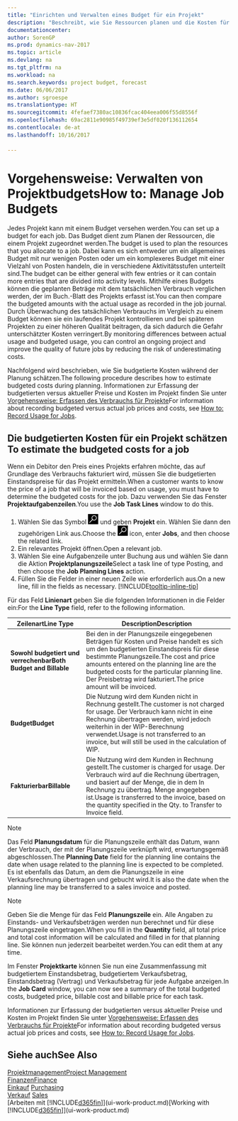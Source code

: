 ```yaml
---
title: "Einrichten und Verwalten eines Budget für ein Projekt"
description: "Beschreibt, wie Sie Ressourcen planen und die Kosten für ein Projekt durch das Einrichten eines Budgets für jedes Projekt prognostizieren und steuern."
documentationcenter: 
author: SorenGP
ms.prod: dynamics-nav-2017
ms.topic: article
ms.devlang: na
ms.tgt_pltfrm: na
ms.workload: na
ms.search.keywords: project budget, forecast
ms.date: 06/06/2017
ms.author: sgroespe
ms.translationtype: HT
ms.sourcegitcommit: 4fefaef7380ac10836fcac404eea006f55d8556f
ms.openlocfilehash: 69ac2811e90985f49739ef3e5df020f136112654
ms.contentlocale: de-at
ms.lasthandoff: 10/16/2017

---
```

# <a name="how-to-manage-job-budgets"></a><span data-ttu-id="7c2d3-103">Vorgehensweise: Verwalten von Projektbudgets</span><span class="sxs-lookup"><span data-stu-id="7c2d3-103">How to: Manage Job Budgets</span></span>
<span data-ttu-id="7c2d3-104">Jedes Projekt kann mit einem Budget versehen werden.</span><span class="sxs-lookup"><span data-stu-id="7c2d3-104">You can set up a budget for each job.</span></span> <span data-ttu-id="7c2d3-105">Das Budget dient zum Planen der Ressourcen, die einem Projekt zugeordnet werden.</span><span class="sxs-lookup"><span data-stu-id="7c2d3-105">The budget is used to plan the resources that you allocate to a job.</span></span> <span data-ttu-id="7c2d3-106">Dabei kann es sich entweder um ein allgemeines Budget mit nur wenigen Posten oder um ein komplexeres Budget mit einer Vielzahl von Posten handeln, die in verschiedene Aktivitätsstufen unterteilt sind.</span><span class="sxs-lookup"><span data-stu-id="7c2d3-106">The budget can be either general with few entries or it can contain more entries that are divided into activity levels.</span></span> <span data-ttu-id="7c2d3-107">Mithilfe eines Budgets können die geplanten Beträge mit dem tatsächlichen Verbrauch verglichen werden, der im Buch.-Blatt des Projekts erfasst ist.</span><span class="sxs-lookup"><span data-stu-id="7c2d3-107">You can then compare the budgeted amounts with the actual usage as recorded in the job journal.</span></span> <span data-ttu-id="7c2d3-108">Durch Überwachung des tatsächlichen Verbrauchs im Vergleich zu einem Budget können sie ein laufendes Projekt kontrollieren und bei späteren Projekten zu einer höheren Qualität beitragen, da sich dadurch die Gefahr unterschätzter Kosten verringert.</span><span class="sxs-lookup"><span data-stu-id="7c2d3-108">By monitoring differences between actual usage and budgeted usage, you can control an ongoing project and improve the quality of future jobs by reducing the risk of underestimating costs.</span></span>

<span data-ttu-id="7c2d3-109">Nachfolgend wird beschrieben, wie Sie budgetierte Kosten während der Planung schätzen.</span><span class="sxs-lookup"><span data-stu-id="7c2d3-109">The following procedure describes how to estimate budgeted costs during planning.</span></span> <span data-ttu-id="7c2d3-110">Informationen zur Erfassung der budgetierten versus aktueller Preise und Kosten im Projekt finden Sie unter [Vorgehensweise: Erfassen des Verbrauchs für Projekte](projects-how-record-job-usage.md)</span><span class="sxs-lookup"><span data-stu-id="7c2d3-110">For information about recording budgeted versus actual job prices and costs, see [How to: Record Usage for Jobs](projects-how-record-job-usage.md).</span></span>  

## <span data-ttu-id="7c2d3-111"><a name="JobBudgetCosts"></a> Die budgetierten Kosten für ein Projekt schätzen</span><span class="sxs-lookup"><span data-stu-id="7c2d3-111"><a name="JobBudgetCosts"></a> To estimate the budgeted costs for a job</span></span>
<span data-ttu-id="7c2d3-112">Wenn ein Debitor den Preis eines Projekts erfahren möchte, das auf Grundlage des Verbrauchs fakturiert wird, müssen Sie die budgetierten Einstandspreise für das Projekt ermitteln.</span><span class="sxs-lookup"><span data-stu-id="7c2d3-112">When a customer wants to know the price of a job that will be invoiced based on usage, you must have to determine the budgeted costs for the job.</span></span> <span data-ttu-id="7c2d3-113">Dazu verwenden Sie das Fenster **Projektaufgabenzeilen**.</span><span class="sxs-lookup"><span data-stu-id="7c2d3-113">You use the **Job Task Lines** window to do this.</span></span>

1. <span data-ttu-id="7c2d3-114">Wählen Sie das Symbol ![Nach Seite oder Bericht suchen](media/ui-search/search_small.png "Nach Seite oder Bericht suchen") und geben **Projekt** ein. Wählen Sie dann den zugehörigen Link aus.</span><span class="sxs-lookup"><span data-stu-id="7c2d3-114">Choose the ![Search for Page or Report](media/ui-search/search_small.png "Search for Page or Report icon") icon, enter **Jobs**, and then choose the related link.</span></span>  
2. <span data-ttu-id="7c2d3-115">Ein relevantes Projekt öffnen.</span><span class="sxs-lookup"><span data-stu-id="7c2d3-115">Open a relevant job.</span></span>
3. <span data-ttu-id="7c2d3-116">Wählen Sie eine Aufgabenzeile unter Buchung aus und wählen Sie dann die Aktion **Projektplanungszeile**</span><span class="sxs-lookup"><span data-stu-id="7c2d3-116">Select a task line of type Posting, and then choose the **Job Planning Lines** action.</span></span>
4. <span data-ttu-id="7c2d3-117">Füllen Sie die Felder in einer neuen Zeile wie erforderlich aus.</span><span class="sxs-lookup"><span data-stu-id="7c2d3-117">On a new line, fill in the fields as necessary.</span></span> [!INCLUDE[tooltip-inline-tip](includes/tooltip-inline-tip_md.md)]   

<span data-ttu-id="7c2d3-118">Für das Feld **Linienart** geben Sie die folgenden Informationen in die Felder ein:</span><span class="sxs-lookup"><span data-stu-id="7c2d3-118">For the **Line Type** field, refer to the following information.</span></span>  

| <span data-ttu-id="7c2d3-119">Zeilenart</span><span class="sxs-lookup"><span data-stu-id="7c2d3-119">Line Type</span></span> | <span data-ttu-id="7c2d3-120">Description</span><span class="sxs-lookup"><span data-stu-id="7c2d3-120">Description</span></span> |
| --- | --- |
| <span data-ttu-id="7c2d3-121">**Sowohl budgetiert und verrechenbar**</span><span class="sxs-lookup"><span data-stu-id="7c2d3-121">**Both Budget and Billable**</span></span> |<span data-ttu-id="7c2d3-122">Bei den in der Planungszeile eingegebenen Beträgen für Kosten und Preise handelt es sich um den budgetierten Einstandspreis für diese bestimmte Planungszeile.</span><span class="sxs-lookup"><span data-stu-id="7c2d3-122">The cost and price amounts entered on the planning line are the budgeted costs for the particular planning line.</span></span> <span data-ttu-id="7c2d3-123">Der Preisbetrag wird fakturiert.</span><span class="sxs-lookup"><span data-stu-id="7c2d3-123">The price amount will be invoiced.</span></span> |
| <span data-ttu-id="7c2d3-124">**Budget**</span><span class="sxs-lookup"><span data-stu-id="7c2d3-124">**Budget**</span></span> |<span data-ttu-id="7c2d3-125">Die Nutzung wird dem Kunden nicht in Rechnung gestellt.</span><span class="sxs-lookup"><span data-stu-id="7c2d3-125">The customer is not charged for usage.</span></span> <span data-ttu-id="7c2d3-126">Der Verbrauch kann nicht in eine Rechnung übertragen werden, wird jedoch weiterhin in der WIP-Berechnung verwendet.</span><span class="sxs-lookup"><span data-stu-id="7c2d3-126">Usage is not transferred to an invoice, but will still be used in the calculation of WIP.</span></span> |
| <span data-ttu-id="7c2d3-127">**Fakturierbar**</span><span class="sxs-lookup"><span data-stu-id="7c2d3-127">**Billable**</span></span> |<span data-ttu-id="7c2d3-128">Die Nutzung wird dem Kunden in Rechnung gestellt.</span><span class="sxs-lookup"><span data-stu-id="7c2d3-128">The customer is charged for usage.</span></span> <span data-ttu-id="7c2d3-129">Der Verbrauch wird auf die Rechnung übertragen, und basiert auf der Menge, die in dem In Rechnung zu übertrag. Menge angegeben ist.</span><span class="sxs-lookup"><span data-stu-id="7c2d3-129">Usage is transferred to the invoice, based on the quantity specified in the Qty. to Transfer to Invoice field.</span></span> |

> [!NOTE]  
>   <span data-ttu-id="7c2d3-130">Das Feld **Planungsdatum** für die Planungszeile enthält das Datum, wann der Verbrauch, der mit der Planungszeile verknüpft wird, erwartungsgemäß abgeschlossen.</span><span class="sxs-lookup"><span data-stu-id="7c2d3-130">The **Planning Date** field for the planning line contains the date when usage related to the planning line is expected to be completed.</span></span> <span data-ttu-id="7c2d3-131">Es ist ebenfalls das Datum, an dem die Planungszeile in eine Verkaufsrechnung übertragen und gebucht wird.</span><span class="sxs-lookup"><span data-stu-id="7c2d3-131">It is also the date when the planning line may be transferred to a sales invoice and posted.</span></span>  

> [!NOTE]  
>   <span data-ttu-id="7c2d3-132">Geben Sie die Menge für das Feld **Planungszeile** ein. Alle Angaben zu Einstands- und Verkaufsbeträgen werden nun berechnet und für diese Planungszeile eingetragen.</span><span class="sxs-lookup"><span data-stu-id="7c2d3-132">When you fill in the **Quantity** field, all total price and total cost information will be calculated and filled in for that planning line.</span></span> <span data-ttu-id="7c2d3-133">Sie können nun jederzeit bearbeitet werden.</span><span class="sxs-lookup"><span data-stu-id="7c2d3-133">You can edit them at any time.</span></span>

<span data-ttu-id="7c2d3-134">Im Fenster **Projektkarte** können Sie nun eine Zusammenfassung mit budgetiertem Einstandsbetrag, budgetiertem Verkaufsbetrag, Einstandsbetrag (Vertrag) und Verkaufsbetrag für jede Aufgabe anzeigen.</span><span class="sxs-lookup"><span data-stu-id="7c2d3-134">In the **Job Card** window, you can now see a summary of the total budgeted costs, budgeted price, billable cost and billable price for each task.</span></span>

<span data-ttu-id="7c2d3-135">Informationen zur Erfassung der budgetierten versus aktueller Preise und Kosten im Projekt finden Sie unter [Vorgehensweise: Erfassen des Verbrauchs für Projekte](projects-how-record-job-usage.md)</span><span class="sxs-lookup"><span data-stu-id="7c2d3-135">For information about recording budgeted versus actual job prices and costs, see [How to: Record Usage for Jobs](projects-how-record-job-usage.md).</span></span>

## <a name="see-also"></a><span data-ttu-id="7c2d3-136">Siehe auch</span><span class="sxs-lookup"><span data-stu-id="7c2d3-136">See Also</span></span>
[<span data-ttu-id="7c2d3-137">Projektmanagement</span><span class="sxs-lookup"><span data-stu-id="7c2d3-137">Project Management</span></span>](projects-manage-projects.md)  
[<span data-ttu-id="7c2d3-138">Finanzen</span><span class="sxs-lookup"><span data-stu-id="7c2d3-138">Finance</span></span>](finance.md)  
<span data-ttu-id="7c2d3-139">[Einkauf](purchasing-manage-purchasing.md)       </span><span class="sxs-lookup"><span data-stu-id="7c2d3-139">[Purchasing](purchasing-manage-purchasing.md)       </span></span>  
<span data-ttu-id="7c2d3-140">[Verkauf](sales-manage-sales.md)    </span><span class="sxs-lookup"><span data-stu-id="7c2d3-140">[Sales](sales-manage-sales.md)    </span></span>  
<span data-ttu-id="7c2d3-141">[Arbeiten mit [!INCLUDE[d365fin](includes/d365fin_md.md)]](ui-work-product.md)</span><span class="sxs-lookup"><span data-stu-id="7c2d3-141">[Working with [!INCLUDE[d365fin](includes/d365fin_md.md)]](ui-work-product.md)</span></span>  

